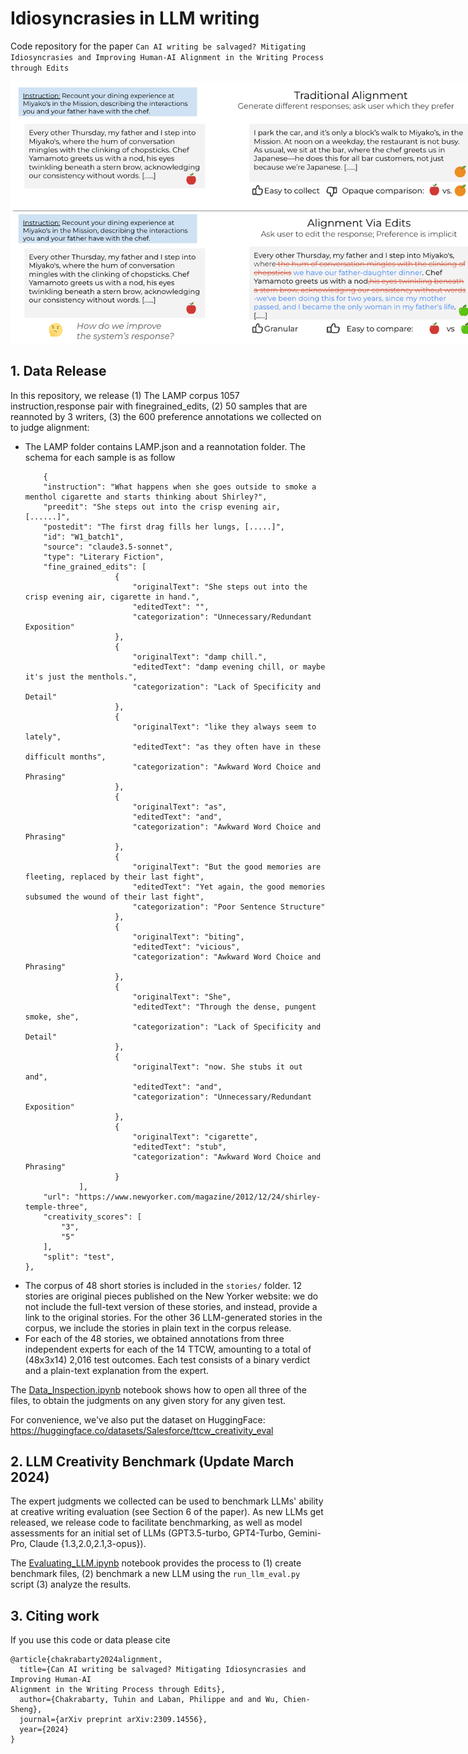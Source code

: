 # Idiosyncrasies in LLM writing

Code repository for the paper `Can AI writing be salvaged? Mitigating Idiosyncrasies and Improving Human-AI Alignment in the Writing Process through Edits`

<p align="center" style="width: 750px;">
  <img width="750" style='vertical-align: middle;' src="images/intro.png">
</p>

## 1. Data Release

In this repository, we release (1) The LAMP corpus 1057 instruction,response pair with finegrained_edits, (2) 50 samples that are reannoted by 3 writers, (3) the 600 preference annotations we collected on to judge alignment:

- The LAMP folder contains LAMP.json and a reannotation folder. The schema for each sample is as follow
    ```
        {
        "instruction": "What happens when she goes outside to smoke a menthol cigarette and starts thinking about Shirley?",
        "preedit": "She steps out into the crisp evening air, [......]",
        "postedit": "The first drag fills her lungs, [.....]",
        "id": "W1_batch1",
        "source": "claude3.5-sonnet",
        "type": "Literary Fiction",
        "fine_grained_edits": [
                        {
                            "originalText": "She steps out into the crisp evening air, cigarette in hand.",
                            "editedText": "",
                            "categorization": "Unnecessary/Redundant Exposition"
                        },
                        {
                            "originalText": "damp chill.",
                            "editedText": "damp evening chill, or maybe it's just the menthols.",
                            "categorization": "Lack of Specificity and Detail"
                        },
                        {
                            "originalText": "like they always seem to lately",
                            "editedText": "as they often have in these difficult months",
                            "categorization": "Awkward Word Choice and Phrasing"
                        },
                        {
                            "originalText": "as",
                            "editedText": "and",
                            "categorization": "Awkward Word Choice and Phrasing"
                        },
                        {
                            "originalText": "But the good memories are fleeting, replaced by their last fight",
                            "editedText": "Yet again, the good memories subsumed the wound of their last fight",
                            "categorization": "Poor Sentence Structure"
                        },
                        {
                            "originalText": "biting",
                            "editedText": "vicious",
                            "categorization": "Awkward Word Choice and Phrasing"
                        },
                        {
                            "originalText": "She",
                            "editedText": "Through the dense, pungent smoke, she",
                            "categorization": "Lack of Specificity and Detail"
                        },
                        {
                            "originalText": "now. She stubs it out and",
                            "editedText": "and",
                            "categorization": "Unnecessary/Redundant Exposition"
                        },
                        {
                            "originalText": "cigarette",
                            "editedText": "stub",
                            "categorization": "Awkward Word Choice and Phrasing"
                        }
                ],
        "url": "https://www.newyorker.com/magazine/2012/12/24/shirley-temple-three",
        "creativity_scores": [
            "3",
            "5"
        ],
        "split": "test",
    },
  ```
- The corpus of 48 short stories is included in the `stories/` folder. 12 stories are original pieces published on the New Yorker website: we do not include the full-text version of these stories, and instead, provide a link to the original stories. For the other 36 LLM-generated stories in the corpus, we include the stories in plain text in the corpus release.
- For each of the 48 stories, we obtained annotations from three independent experts for each of the 14 TTCW, amounting to a total of (48x3x14) 2,016 test outcomes. Each test consists of a binary verdict and a plain-text explanation from the expert.

The [Data_Inspection.ipynb](https://github.com/salesforce/creativity_eval/blob/main/Data_Inspection.ipynb) notebook shows how to open all three of the files, to obtain the judgments on any given story for any given test.

For convenience, we've also put the dataset on HuggingFace: https://huggingface.co/datasets/Salesforce/ttcw_creativity_eval

## 2. LLM Creativity Benchmark (Update March 2024)

The expert judgments we collected can be used to benchmark LLMs' ability at creative writing evaluation (see Section 6 of the paper).
As new LLMs get released, we release code to facilitate benchmarking, as well as model assessments for an initial set of LLMs (GPT3.5-turbo, GPT4-Turbo, Gemini-Pro, Claude {1.3,2.0,2.1,3-opus}).

The [Evaluating_LLM.ipynb](https://github.com/salesforce/creativity_eval/blob/main/Evaluating_LLM.ipynb) notebook provides the process to (1) create benchmark files, (2) benchmark a new LLM using the `run_llm_eval.py` script (3) analyze the results.

## 3. Citing work

If you use this code or data please cite
```
@article{chakrabarty2024alignment,
  title={Can AI writing be salvaged? Mitigating Idiosyncrasies and Improving Human-AI
Alignment in the Writing Process through Edits},
  author={Chakrabarty, Tuhin and Laban, Philippe and and Wu, Chien-Sheng},
  journal={arXiv preprint arXiv:2309.14556},
  year={2024}
}
```
